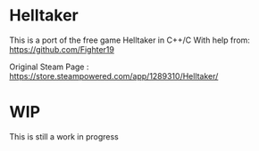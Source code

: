 # Helltaker

This is a port of the free game Helltaker in C++/C
With help from: https://github.com/Fighter19

Original Steam Page : https://store.steampowered.com/app/1289310/Helltaker/

# WIP

This is still a work in progress

